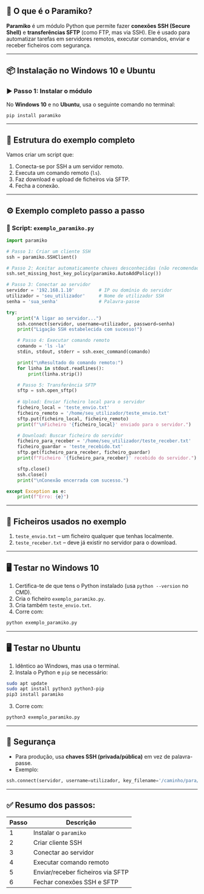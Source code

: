 ## 🧠 O que é o **Paramiko**?

**Paramiko** é um módulo Python que permite fazer **conexões SSH (Secure Shell)** e **transferências SFTP** (como FTP, mas via SSH). Ele é usado para automatizar tarefas em servidores remotos, executar comandos, enviar e receber ficheiros com segurança.

---

## 📦 Instalação no **Windows 10** e **Ubuntu**

### ▶️ Passo 1: Instalar o módulo

No **Windows 10** e no **Ubuntu**, usa o seguinte comando no terminal:

```bash
pip install paramiko
```

---

## 📁 Estrutura do exemplo completo

Vamos criar um script que:

1. Conecta-se por SSH a um servidor remoto.
2. Executa um comando remoto (`ls`).
3. Faz download e upload de ficheiros via SFTP.
4. Fecha a conexão.

---

## ⚙️ Exemplo completo passo a passo

### 📝 Script: `exemplo_paramiko.py`

```python
import paramiko

# Passo 1: Criar um cliente SSH
ssh = paramiko.SSHClient()

# Passo 2: Aceitar automaticamente chaves desconhecidas (não recomendado para produção)
ssh.set_missing_host_key_policy(paramiko.AutoAddPolicy())

# Passo 3: Conectar ao servidor
servidor = '192.168.1.10'         # IP ou domínio do servidor
utilizador = 'seu_utilizador'     # Nome de utilizador SSH
senha = 'sua_senha'               # Palavra-passe

try:
    print("A ligar ao servidor...")
    ssh.connect(servidor, username=utilizador, password=senha)
    print("Ligação SSH estabelecida com sucesso!")

    # Passo 4: Executar comando remoto
    comando = 'ls -la'
    stdin, stdout, stderr = ssh.exec_command(comando)

    print("\nResultado do comando remoto:")
    for linha in stdout.readlines():
        print(linha.strip())

    # Passo 5: Transferência SFTP
    sftp = ssh.open_sftp()
    
    # Upload: Enviar ficheiro local para o servidor
    ficheiro_local = 'teste_envio.txt'
    ficheiro_remoto = '/home/seu_utilizador/teste_envio.txt'
    sftp.put(ficheiro_local, ficheiro_remoto)
    print(f"\nFicheiro '{ficheiro_local}' enviado para o servidor.")

    # Download: Buscar ficheiro do servidor
    ficheiro_para_receber = '/home/seu_utilizador/teste_receber.txt'
    ficheiro_guardar = 'teste_recebido.txt'
    sftp.get(ficheiro_para_receber, ficheiro_guardar)
    print(f"Ficheiro '{ficheiro_para_receber}' recebido do servidor.")

    sftp.close()
    ssh.close()
    print("\nConexão encerrada com sucesso.")

except Exception as e:
    print(f"Erro: {e}")
```

---

## 📁 Ficheiros usados no exemplo

1. `teste_envio.txt` – um ficheiro qualquer que tenhas localmente.
2. `teste_receber.txt` – deve já existir no servidor para o download.

---

## 🖥️ Testar no **Windows 10**

1. Certifica-te de que tens o Python instalado (usa `python --version` no CMD).
2. Cria o ficheiro `exemplo_paramiko.py`.
3. Cria também `teste_envio.txt`.
4. Corre com:

```bash
python exemplo_paramiko.py
```

---

## 🖥️ Testar no **Ubuntu**

1. Idêntico ao Windows, mas usa o terminal.
2. Instala o Python e `pip` se necessário:

```bash
sudo apt update
sudo apt install python3 python3-pip
pip3 install paramiko
```

3. Corre com:

```bash
python3 exemplo_paramiko.py
```

---

## 🔐 Segurança

* Para produção, usa **chaves SSH (privada/pública)** em vez de palavra-passe.
* Exemplo:

```python
ssh.connect(servidor, username=utilizador, key_filename='/caminho/para/id_rsa')
```

---

## ✅ Resumo dos passos:

| Passo | Descrição                         |
| ----- | --------------------------------- |
| 1     | Instalar o `paramiko`             |
| 2     | Criar cliente SSH                 |
| 3     | Conectar ao servidor              |
| 4     | Executar comando remoto           |
| 5     | Enviar/receber ficheiros via SFTP |
| 6     | Fechar conexões SSH e SFTP        |

